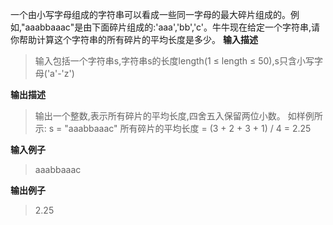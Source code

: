 一个由小写字母组成的字符串可以看成一些同一字母的最大碎片组成的。例如,"aaabbaaac"是由下面碎片组成的:'aaa','bb','c'。牛牛现在给定一个字符串,请你帮助计算这个字符串的所有碎片的平均长度是多少。
**输入描述**
> 输入包括一个字符串s,字符串s的长度length(1 ≤ length ≤ 50),s只含小写字母('a'-'z')

**输出描述**
> 输出一个整数,表示所有碎片的平均长度,四舍五入保留两位小数。
> 如样例所示: s = "aaabbaaac"
> 所有碎片的平均长度 = (3 + 2 + 3 + 1) / 4 = 2.25

**输入例子**
> aaabbaaac

**输出例子**
> 2.25